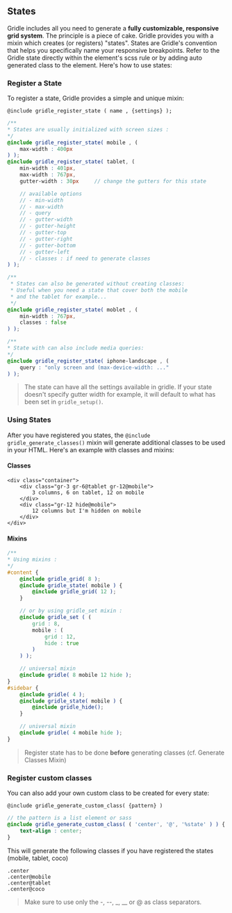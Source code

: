 ## States

Gridle includes all you need to generate a **fully customizable, responsive grid system**.
The principle is a piece of cake. Gridle provides you with a mixin which creates (or registers) "states". States are Gridle's convention that helps you specifically name your responsive breakpoints. Refer to the Gridle state directly within the element's scss rule or by adding auto generated class to the element. Here's how to use states:

### Register a State

To register a state, Gridle provides a simple and unique mixin:

```fn
@include gridle_register_state ( name , {settings} );
```

```scss
/**
* States are usually initialized with screen sizes :
*/
@include gridle_register_state( mobile , (
	max-width : 400px
) );
@include gridle_register_state( tablet, (
	min-width : 401px,
	max-width : 767px,
	gutter-width : 30px 	// change the gutters for this state

	// available options
	// - min-width
	// - max-width
	// - query
	// - gutter-width
	// - gutter-height
	// - gutter-top
	// - gutter-right
	// - gutter-bottom
	// - gutter-left
	// - classes : if need to generate classes
) );

/**
 * States can also be generated without creating classes:
 * Useful when you need a state that cover both the mobile
 * and the tablet for example...
 */
@include gridle_register_state( moblet , (
	min-width : 767px,
	classes : false
) ); 

/**
* State with can also include media queries:
*/
@include gridle_register_state( iphone-landscape , (
	query : "only screen and (max-device-width: ..."
) );
```

> The state can have all the settings available in gridle. If your state doesn't specify gutter width for example, it will default to what has been set in `gridle_setup()`.


### Using States

After you have registered you states, the `@include gridle_generate_classes()` mixin will generate additional classes to be used in your HTML. Here's an example with classes and mixins:

#### Classes

```markup
<div class="container">
	<div class="gr-3 gr-6@tablet gr-12@mobile">
		3 columns, 6 on tablet, 12 on mobile
	</div>
	<div class="gr-12 hide@mobile">
		12 columns but I'm hidden on mobile 
	</div>
</div>
```

#### Mixins

```scss
/**
* Using mixins :
*/
#content {
	@include gridle_grid( 8 );
	@include gridle_state( mobile ) {
		@include gridle_grid( 12 );
	}

	// or by using gridle_set mixin :
	@include gridle_set ( (
		grid : 8,
		mobile : (
			grid : 12,
			hide : true
		)
	) );

	// universal mixin
	@include gridle( 8 mobile 12 hide );
}
#sidebar {
	@include gridle( 4 );
	@include gridle_state( mobile ) {
		@include gridle_hide();
	}

	// universal mixin
	@include gridle( 4 mobile hide );
}
```

> Register state has to be done **before** generating classes (cf. Generate Classes Mixin)


### Register custom classes

You can also add your own custom class to be created for every state:

```fn
@include gridle_generate_custom_class( {pattern} )
```

```scss
// the pattern is a list element or sass
@include gridle_generate_custom_class( ( 'center', '@', '%state' ) ) {
	text-align : center;
}
```

This will generate the following classes if you have registered the states (mobile, tablet, coco)

```fn
.center
.center@mobile
.center@tablet
.center@coco
```

> Make sure to use only the -, --, _, __ or @ as class separators.



